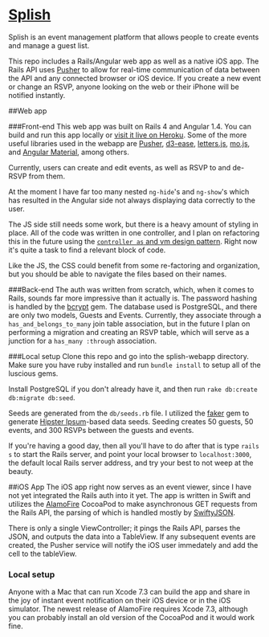 # [Splish](https://splishthat.herokuapp.com)
Splish is an event management platform that allows people to create events and manage a guest list.

This repo includes a Rails/Angular web app as well as a native iOS app. The Rails API uses [Pusher](https://pusher.com/?v=y) to allow for real-time communication of data between the API and any connected browser or iOS device. If you create a new event or change an RSVP, anyone looking on the web or their iPhone will be notified instantly.

##Web app

###Front-end
This web app was built on Rails 4 and Angular 1.4. You can build and run this app locally or [visit it live on Heroku](https://splishthat.herokuapp.com). Some of the more useful libraries used in the webapp are [Pusher](https://pusher.com/?v=y), [d3-ease](https://github.com/d3/d3-ease), [letters.js](http://letteringjs.com/), [mo.js](http://mojs.io/), and [Angular Material](https://github.com/angular/material), among others.

Currently, users can create and edit events, as well as RSVP to and de-RSVP from them.

At the moment I have far too many nested `ng-hide`'s and `ng-show`'s which has resulted in the Angular side not always displaying data correctly to the user.

The JS side still needs some work, but there is a heavy amount of styling in place. All of the code was written in one controller, and I plan on refactoring this in the future using the [`controller as` and vm design pattern](http://www.johnpapa.net/angularjss-controller-as-and-the-vm-variable/). Right now it's quite a task to find a relevant block of code.

Like the JS, the CSS could benefit from some re-factoring and organization, but you should be able to navigate the files based on their names.

###Back-end
The auth was written from scratch, which, when it comes to Rails, sounds far more impressive than it actually is. The password hashing is handled by the [bcrypt](https://github.com/codahale/bcrypt-ruby) gem.
The database used is PostgreSQL, and there are only two models, Guests and Events. Currently, they associate through a `has_and_belongs_to_many` join table association, but in the future I plan on performing a migration and creating an RSVP table, which will serve as a junction for a `has_many :through` association.

###Local setup
Clone this repo and go into the splish-webapp directory. Make sure you have ruby installed and run `bundle install` to setup all of the luscious gems.

Install PostgreSQL if you don't already have it, and then run `rake db:create db:migrate db:seed`.

Seeds are generated from the `db/seeds.rb` file. I utilized the [faker](https://github.com/stympy/faker) gem to generate [Hipster Ipsum](http://hipsum.co/)-based data seeds. Seeding creates 50 guests, 50 events, and 300 RSVPs between the guests and events.

If you're having a good day, then all you'll have to do after that is type `rails s` to start the Rails server, and point your local browser to `localhost:3000`, the default local Rails server address, and try your best to not weep at the beauty.

##iOS App
The iOS app right now serves as an event viewer, since I have not yet integrated the Rails auth into it yet. The app is written in Swift and utilizes the [AlamoFire](https://github.com/Alamofire/Alamofire) CocoaPod to make asynchronous GET requests from the Rails API, the parsing of which is handled mostly by [SwiftyJSON](https://github.com/SwiftyJSON/SwiftyJSON). 

There is only a single ViewController; it pings the Rails API, parses the JSON, and outputs the data into a TableView. If any subsequent events are created, the Pusher service will notify the iOS user immedately and add the cell to the tableView.

### Local setup
Anyone with a Mac that can run Xcode 7.3 can build the app and share in the joy of instant event notification on their iOS device or in the iOS simulator.
The newest release of AlamoFire requires Xcode 7.3, although you can probably install an old version of the CocoaPod and it would work fine. 


